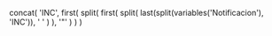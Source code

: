 concat(
  'INC',
  first(
    split(
      first(
        split(
          last(split(variables('Notificacion'), 'INC')),
          ' '
        )
      ),
      '"'
    )
  )
)